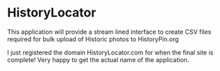 # HistoryLocator
This application will provide a stream lined interface to create CSV files required for bulk upload of Historic photos to HistoryPin.org

I just registered the domain HistoryLocator.com for when the final site is complete! Very happy to get the actual name of the application.
